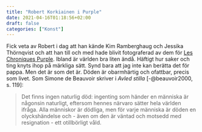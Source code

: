 ```yaml
---
title: "Robert Korkiainen i Purple"
date: 2021-04-16T01:18:56+02:00
draft: false
categories: ["Konst"]
---
```


Fick veta av Robert i dag att han kände Kim Ramberghaug och Jessika Thörnqvist och att han till och med hade blivit fotograferad av dem för [Les Chroniques Purple](https://archive.fo/wScWx). Ibland är världen bra liten ändå. Häftigt hur saker och ting knyts ihop på märkliga sätt. Synd bara att jag inte kan berätta det för pappa. Men det är som det är. Döden är obarmhärtig och ofattbar, precis som livet. Som Simone de Beauvoir skriver i *Avled stilla* [-@beauvoir2000, s. 119]:

> Det finns ingen naturlig död: ingenting som händer en människa är någonsin naturligt, eftersom hennes  närvaro sätter hela världen ifråga. Alla människor är dödliga, men för varje människa är döden en olyckshändelse och - även om den är väntad och motsedd med resignation - ett otillbörligt våld.
